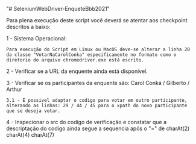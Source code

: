 "# SeleniumWebDriver-EnqueteBbb2021" 

Para plena execução deste script você deverá se atentar aos checkpoint descritos a baixo:

1 - Sistema Operacional: 

    Para execução do Script em Linux ou MacOS deve-se alterar a linha 20 da classe "VotarNaCarolConka" especificamente no formato como o diretorio do arquivo chromedriver.exe está escrito.

2 - Verificar se a URL da enquente ainda está disponivel.

3 - Verificar se os participantes da enquente são: Carol Conká / Gilberto / Arthur

    3.1 - É possivel adaptar o codigo para votar em outro participante, alterando as linhas: 29 / 44 / 45 para o xpath do novo participante que se deseja votar.

4 - Inspecionar o src do codigo de verificação e constatar que a descriptação do codigo ainda segue a sequencia após o "=" de charAt(2) charAt(4) charAt(7)   